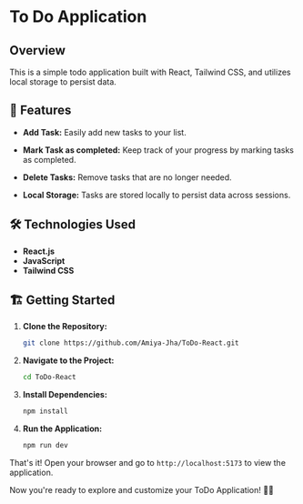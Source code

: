 # To Do Application

## Overview

This is a simple todo application built with React, Tailwind CSS, and utilizes local storage to persist data. 

## 🚀 Features

- **Add Task:** Easily add new tasks to your list.

- **Mark Task as completed:** Keep track of your progress by marking tasks as completed.

- **Delete Tasks:** Remove tasks that are no longer needed.

- **Local Storage:** Tasks are stored locally to persist data across sessions.

## 🛠️ Technologies Used

- **React.js**
- **JavaScript**
- **Tailwind CSS**


## 🏗️ Getting Started

1. **Clone the Repository:**
    ```bash
    git clone https://github.com/Amiya-Jha/ToDo-React.git
    ```

2. **Navigate to the Project:**
    ```bash
    cd ToDo-React
    ```

3. **Install Dependencies:**
    ```bash
    npm install
    ```

4. **Run the Application:**
    ```bash
    npm run dev
    ```

That's it! Open your browser and go to `http://localhost:5173` to view the application.

Now you're ready to explore and customize your ToDo Application! 📝📂
